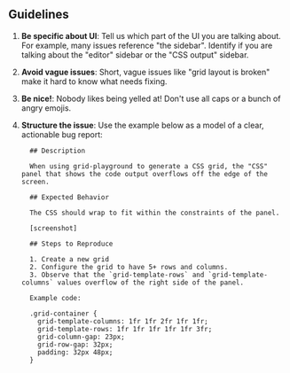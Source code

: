 ## Guidelines
1. **Be specific about UI**: Tell us which part of the UI you are talking about. For example, many issues reference "the sidebar". Identify if you are talking about the "editor" sidebar or the "CSS output" sidebar. 
2. **Avoid vague issues**: Short, vague issues like "grid layout is broken" make it hard to know what needs fixing. 
3. **Be nice!**: Nobody likes being yelled at! Don't use all caps or a bunch of angry emojis. 
4. **Structure the issue**: Use the example below as a model of a clear, actionable bug report:

    ```
      ## Description

      When using grid-playground to generate a CSS grid, the "CSS" panel that shows the code output overflows off the edge of the screen.

      ## Expected Behavior

      The CSS should wrap to fit within the constraints of the panel.

      [screenshot]

      ## Steps to Reproduce

      1. Create a new grid
      2. Configure the grid to have 5+ rows and columns.
      3. Observe that the `grid-template-rows` and `grid-template-columns` values overflow of the right side of the panel.

      Example code:
      
      .grid-container { 
        grid-template-columns: 1fr 1fr 2fr 1fr 1fr;
        grid-template-rows: 1fr 1fr 1fr 1fr 1fr 3fr;
        grid-column-gap: 23px;
        grid-row-gap: 32px;
        padding: 32px 48px; 
      }
      
```
